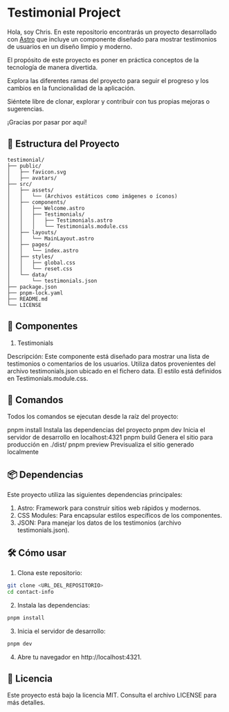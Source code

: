 # Testimonial Project

Hola, soy Chris. En este repositorio encontrarás un proyecto desarrollado con [Astro](https://astro.build) que incluye un componente diseñado para mostrar testimonios de usuarios en un diseño limpio y moderno.

El propósito de este proyecto es poner en práctica conceptos de la tecnología de manera divertida.

Explora las diferentes ramas del proyecto para seguir el progreso y los cambios en la funcionalidad de la aplicación.

Siéntete libre de clonar, explorar y contribuir con tus propias mejoras o sugerencias.

¡Gracias por pasar por aquí!

## 🚀 Estructura del Proyecto

```plaintext
testimonial/
├── public/
│   ├── favicon.svg
│   ├── avatars/
├── src/
│   ├── assets/
│   │   └── (Archivos estáticos como imágenes o íconos)
│   ├── components/
│   │   ├── Welcome.astro
│   │   ├── Testimonials/
│   │   │   ├── Testimonials.astro
│   │   │   └── Testimonials.module.css
│   ├── layouts/
│   │   └── MainLayout.astro
│   ├── pages/
│   │   └── index.astro
│   ├── styles/
│   │   ├── global.css
│   │   └── reset.css
│   └── data/
│       └── testimonials.json
├── package.json
├── pnpm-lock.yaml
├── README.md
└── LICENSE
```

## 🌟 Componentes
1. Testimonials

Descripción: Este componente está diseñado para mostrar una lista de testimonios o comentarios de los usuarios. Utiliza datos provenientes del archivo testimonials.json ubicado en el fichero data. 
El estilo está definidos en Testimonials.module.css.


## 🧞 Comandos
Todos los comandos se ejecutan desde la raíz del proyecto:

pnpm install	Instala las dependencias del proyecto
pnpm dev	Inicia el servidor de desarrollo en localhost:4321
pnpm build	Genera el sitio para producción en ./dist/
pnpm preview	Previsualiza el sitio generado localmente

## 📦 Dependencias
Este proyecto utiliza las siguientes dependencias principales:

1. Astro: Framework para construir sitios web rápidos y modernos.
2. CSS Modules: Para encapsular estilos específicos de los componentes.
3. JSON: Para manejar los datos de los testimonios (archivo testimonials.json).

## 🛠️ Cómo usar
1. Clona este repositorio: 
```bash
git clone <URL_DEL_REPOSITORIO>
cd contact-info
```

2. Instala las dependencias:
```bash
pnpm install
```

3. Inicia el servidor de desarrollo:
```bash
pnpm dev
```

4. Abre tu navegador en http://localhost:4321.


## 📝 Licencia
Este proyecto está bajo la licencia MIT. Consulta el archivo LICENSE para más detalles.